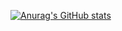 [![Anurag's GitHub stats](https://github-readme-stats.vercel.app/api?username=levyhanunes)](https://github.com/anuraghazra/github-readme-stats)
